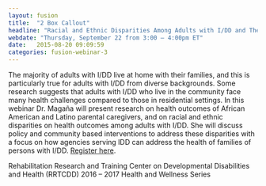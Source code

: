 ```yaml
---
layout: fusion
title:  "2 Box Callout"
headline: "Racial and Ethnic Disparities Among Adults with I/DD and Their Family Caregivers"
webdate: "Thursday, September 22 from 3:00 – 4:00pm ET"
date:   2015-08-20 09:09:59
categories: fusion-webinar-3
---
```

The majority of adults with I/DD live at home with their families, and this is particularly true for adults with I/DD from diverse backgrounds. Some research suggests that adults with I/DD who live in the community face many health challenges compared to those in residential settings. In this webinar Dr. Magaña will present research on health outcomes of African American and Latino parental caregivers, and on racial and ethnic disparities on health outcomes among adults with I/DD. She will discuss policy and community based interventions to address these disparities with a focus on how agencies serving IDD can address the health of families of persons with I/DD. <a href="http://bit.ly/2bSnaa8">Register here</a>.

Rehabilitation Research and Training Center on Developmental Disabilities and Health (RRTCDD) 2016 – 2017 Health and Wellness Series

